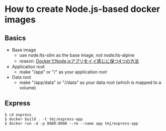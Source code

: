 # How to create Node.js-based docker images

## Basics

* Base image
  * use node:lts-slim as the base image, not node:lts-alpine
  * reason: [DockerでNode.jsアプリをイイ感じに保つ4つの方法](https://www.creationline.com/lab/29422)
* Application root
  * make "/app" or "/<app name>" as your application root
* Data root
  * make "/app/data" or "/<app name>/data" as your data root (which is mapped to a volume) 

## Express

```bash:
$ cd express
$ docker build . -t tmj/express-app
$ docker run -d -p 8080:8080 --rm --name app tmj/express-app
```

